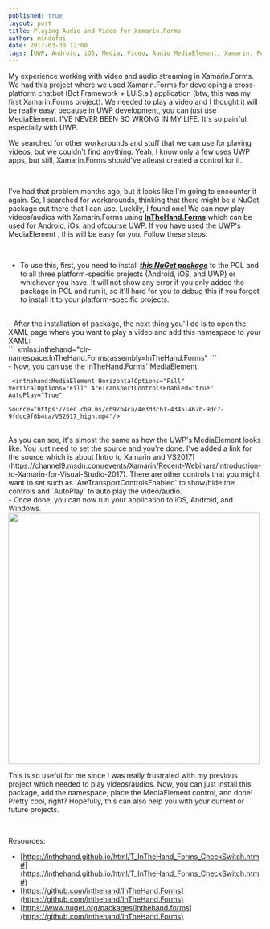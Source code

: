 ```yaml
---
published: true
layout: post
title: Playing Audio and Video for Xamarin.Forms
author: mindofai
date: 2017-03-30 12:00
tags: [UWP, Android, iOS, Media, Video, Audio MediaElement, Xamarin. Forms, InTheHand.Forms]
---
```


My experience working with video and audio streaming in Xamarin.Forms. We had this project where we used Xamarin.Forms for developing a cross-platform chatbot (Bot Framework + LUIS.ai) application (btw, this was my first Xamarin.Forms project). We needed to play a video and I thought it will be really easy, because in UWP development, you can just use MediaElement. I'VE NEVER BEEN SO WRONG IN MY LIFE. It's so painful, especially with UWP. 
<br>

We searched for other workarounds and stuff that we can use for playing videos, but we couldn't find anything. Yeah, I know only a few uses UWP apps, but still, Xamarin.Forms should've atleast created a control for it.

<br>

I've had that problem months ago, but it looks like I'm going to encounter it again. So, I searched for workarounds, thinking that there might be a NuGet package out there that I can use. Luckily, I found one! We can now play videos/audios with Xamarin.Forms using [**InTheHand.Forms**](https://github.com/inthehand/InTheHand.Forms) which can be used for Android, iOs, and ofcourse UWP. If you have used the UWP's MediaElement , this will be easy for you. Follow these steps:

<br>

- To use this, first, you need to install [***this NuGet package***](https://www.nuget.org/packages/inthehand.forms) to the PCL and to all three platform-specific projects (Android, iOS, and UWP) or whichever you have. It will not show any error if you only added the package in PCL and run it, so it'll hard for you to debug this if you forgot to install it to your platform-specific projects.

<br>
- After the installation of package, the next thing you'll do is to open the XAML page where you want to play a video and add this namespace to your XAML:


<br>
```
xmlns:inthehand="clr-namespace:InTheHand.Forms;assembly=InTheHand.Forms"
```


<br>
- Now, you can use the InTheHand.Forms' MediaElement:

```
 <inthehand:MediaElement HorizontalOptions="Fill" VerticalOptions="Fill" AreTransportControlsEnabled="true" AutoPlay="True" 
                           Source="https://sec.ch9.ms/ch9/b4ca/4e3d3cb1-4345-467b-9dc7-9fdcc9f6b4ca/VS2017_high.mp4"/>
  ```

<br>
As you can see, it's almost the same as how the UWP's MediaElement looks like. You just need to set the source and you're done. I've added a link for the source which is about [Intro to Xamarin and VS2017](https://channel9.msdn.com/events/Xamarin/Recent-Webinars/Introduction-to-Xamarin-for-Visual-Studio-2017). There are other controls that you might want to set such as `AreTransportControlsEnabled` to show/hide the controls and `AutoPlay` to auto play the video/audio.

<br>
- Once done, you can now run your application to iOS, Android, and Windows.

<br>
 <img src="{{site.baseurl}}/MediaElementUWP.png" style="width: 500px;"/>

<br>

This is so useful for me since I was really frustrated with my previous project which needed to play videos/audios. Now, you can just install this package, add the namespace, place the MediaElement control, and done! Pretty cool, right? Hopefully, this can also help you with your current or future projects.

<br>

Resources:

- [https://inthehand.github.io/html/T_InTheHand_Forms_CheckSwitch.htm#](https://inthehand.github.io/html/T_InTheHand_Forms_CheckSwitch.htm#)
- [https://github.com/inthehand/InTheHand.Forms](https://github.com/inthehand/InTheHand.Forms)
- [https://www.nuget.org/packages/inthehand.forms](https://github.com/inthehand/InTheHand.Forms)

